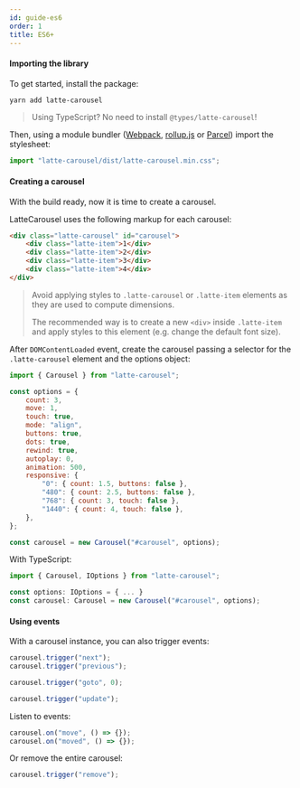 ```yaml
---
id: guide-es6
order: 1
title: ES6+
---
```


#### Importing the library

To get started, install the package:

```bash
yarn add latte-carousel
```

> Using TypeScript? No need to install `@types/latte-carousel`!

Then, using a module bundler ([Webpack](https://webpack.js.org), [rollup.js](https://rollupjs.org) or [Parcel](https://parceljs.org)) import the stylesheet:

```javascript
import "latte-carousel/dist/latte-carousel.min.css";
```

#### Creating a carousel

With the build ready, now it is time to create a carousel.

LatteCarousel uses the following markup for each carousel:

```html
<div class="latte-carousel" id="carousel">
    <div class="latte-item">1</div>
    <div class="latte-item">2</div>
    <div class="latte-item">3</div>
    <div class="latte-item">4</div>
</div>
```

> Avoid applying styles to `.latte-carousel` or `.latte-item` elements as they are used to compute dimensions.
>
> The recommended way is to create a new `<div>` inside `.latte-item` and apply styles to this element (e.g. change the default font size).

After `DOMContentLoaded` event, create the carousel passing a selector for the `.latte-carousel` element and the options object:

```javascript
import { Carousel } from "latte-carousel";

const options = {
    count: 3,
    move: 1,
    touch: true,
    mode: "align",
    buttons: true,
    dots: true,
    rewind: true,
    autoplay: 0,
    animation: 500,
    responsive: {
        "0": { count: 1.5, buttons: false },
        "480": { count: 2.5, buttons: false },
        "768": { count: 3, touch: false },
        "1440": { count: 4, touch: false },
    },
};

const carousel = new Carousel("#carousel", options);
```

With TypeScript:

```typescript
import { Carousel, IOptions } from "latte-carousel";

const options: IOptions = { ... }
const carousel: Carousel = new Carousel("#carousel", options);
```

#### Using events

With a carousel instance, you can also trigger events:

```javascript
carousel.trigger("next");
carousel.trigger("previous");

carousel.trigger("goto", 0);

carousel.trigger("update");
```

Listen to events:

```javascript
carousel.on("move", () => {});
carousel.on("moved", () => {});
```

Or remove the entire carousel:

```javascript
carousel.trigger("remove");
```
